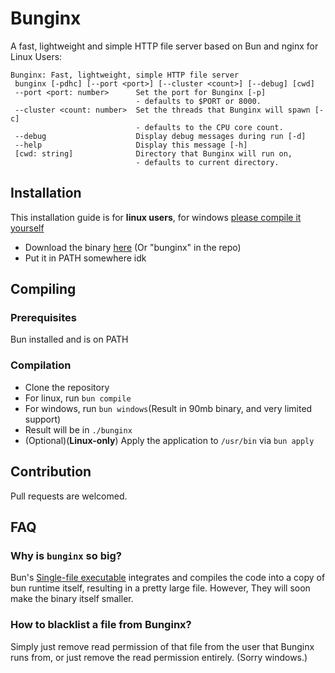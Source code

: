 # Bunginx

A fast, lightweight and simple HTTP file server based on Bun and nginx for Linux Users:
```
Bunginx: Fast, lightweight, simple HTTP file server
 bunginx [-pdhc] [--port <port>] [--cluster <count>] [--debug] [cwd]
 --port <port: number>      Set the port for Bunginx [-p]
                            - defaults to $PORT or 8000.
 --cluster <count: number>  Set the threads that Bunginx will spawn [-c]
                            - defaults to the CPU core count.
 --debug                    Display debug messages during run [-d]
 --help                     Display this message [-h]
 [cwd: string]              Directory that Bunginx will run on,
                            - defaults to current directory.
```

## Installation
This installation guide is for **linux users**, for windows [please compile it yourself](#compiling)
- Download the binary [here](https://github.com/superdinmc/Bunginx/raw/main/bunginx) (Or "bunginx" in the repo)
- Put it in PATH somewhere idk
## Compiling
### Prerequisites
Bun installed and is on PATH
### Compilation
- Clone the repository
- For linux, run `bun compile`
- For windows, run `bun windows`(Result in 90mb binary, and very limited support)
- Result will be in `./bunginx`
- (Optional)(**Linux-only**) Apply the application to `/usr/bin` via `bun apply`
## Contribution
Pull requests are welcomed.
## FAQ
### Why is `bunginx` so big?
Bun's [Single-file executable](https://bun.sh/docs/bundler/executables) integrates and compiles the code into a copy of bun runtime itself, resulting in a pretty large file.
However, They will soon make the binary itself smaller.
### How to blacklist a file from Bunginx?
Simply just remove read permission of that file from the user that Bunginx runs from, or just remove the read permission entirely. (Sorry windows.)
